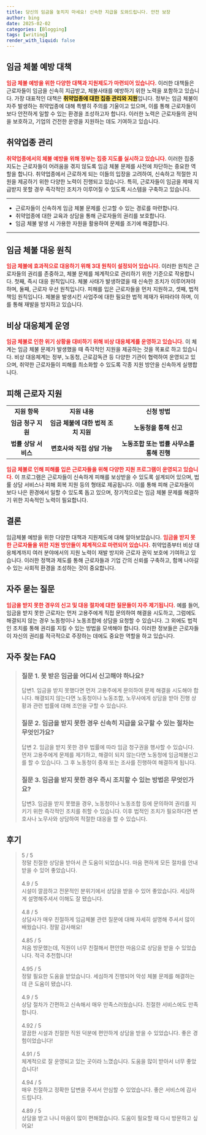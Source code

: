 ```yaml
---
title: 당신의 임금을 놓치지 마세요! 신속한 지급을 도와드립니다. 안전 보장
author: bing
date: 2025-02-02
categories: [Blogging]
tags: [writing]
render_with_liquid: false
---
```



<h2 id='임금 체불 예방 대책'>임금 체불 예방 대책</h2>

<p><b><span style="color: #ee2323;">임금 체불 예방을 위한 다양한 대책과 지원제도가 마련되어 있습니다.</span></b> 이러한 대책들은 근로자들이 임금을 신속히 지급받고, 체불사태를 예방하기 위한 노력을 포함하고 있습니다. 가장 대표적인 대책은 <b><span style="background-color: #ffe066;">취약업종에 대한 집중 관리와 지원</span></b>입니다. 정부는 임금 체불이 자주 발생하는 취약업종에 대해 특별히 주의를 기울이고 있으며, 이를 통해 근로자들이 보다 안전하게 일할 수 있는 환경을 조성하고자 합니다. 이러한 노력은 근로자들의 권익을 보호하고, 기업의 건전한 운영을 지원하는 데도 기여하고 있습니다.</p>

<h2 id='취약업종 관리'>취약업종 관리</h2>

<p><b><span style="color: #ee2323;">취약업종에서의 체불 예방을 위해 정부는 집중 지도를 실시하고 있습니다.</span></b> 이러한 집중 지도는 근로자들이 어려움을 겪지 않도록 임금 체불 문제를 사전에 차단하는 중요한 역할을 합니다. 취약업종에서 근로하게 되는 이들의 입장을 고려하여, 신속하고 적절한 지원을 제공하기 위한 다양한 노력이 진행되고 있습니다. 특히, 근로자들이 임금을 제때 지급받지 못할 경우 즉각적인 조치가 이루어질 수 있도록 시스템을 구축하고 있습니다.</p>

<hr />

<ul>
    <li>근로자들이 신속하게 임금 체불 문제를 신고할 수 있는 경로를 마련합니다.</li>
    <li>취약업종에 대한 교육과 상담을 통해 근로자들의 권리를 보호합니다.</li>
    <li>임금 체불 발생 시 가용한 자원을 활용하여 문제를 조기에 해결합니다.</li>
</ul>

<hr />

<h2 id='임금 체불 대응 원칙'>임금 체불 대응 원칙</h2>

<p><b><span style="color: #ee2323;">임금 체불에 효과적으로 대응하기 위해 3대 원칙이 설정되어 있습니다.</span></b> 이러한 원칙은 근로자들의 권리를 존중하고, 체불 문제를 체계적으로 관리하기 위한 기준으로 작용합니다. 첫째, 즉시 대응 원칙입니다. 체불 사태가 발생하였을 때 신속한 조치가 이루어져야 하며, 둘째, 근로자 우선 원칙입니다. 피해를 입은 근로자들을 먼저 지원하고, 셋째, 법적 책임 원칙입니다. 체불을 발생시킨 사업주에 대한 필요한 법적 제재가 뒤따라야 하며, 이를 통해 재발을 방지하고 있습니다.</p>

<h2 id='비상 대응체계 운영'>비상 대응체계 운영</h2>

<p><b><span style="color: #ee2323;">임금 체불로 인한 위기 상황을 대비하기 위해 비상 대응체계를 운영하고 있습니다.</span></b> 이 체계는 임금 체불 문제가 발생했을 때 즉각적인 지원을 제공하는 것을 목표로 하고 있습니다. 비상 대응체계는 정부, 노동청, 근로감독관 등 다양한 기관이 협력하여 운영되고 있으며, 취약한 근로자들이 피해를 최소화할 수 있도록 각종 지원 방안을 신속하게 실행합니다.</p>

<h2 id='피해 근로자 지원'>피해 근로자 지원</h2>

<table>
    <tr>
        <td style="text-align: center; height: 17px;"><b>지원 항목</b></td>
        <td style="text-align: center; height: 17px;"><b>지원 내용</b></td>
        <td style="text-align: center; height: 17px;"><b>신청 방법</b></td>
    </tr>
    <tr>
        <td style="text-align: center; height: 17px;"><b>임금 청구 지원</b></td>
        <td style="text-align: center; height: 17px;"><b>임금 체불에 대한 법적 조치 지원</b></td>
        <td style="text-align: center; height: 17px;"><b>노동청을 통해 신고</b></td>
    </tr>
    <tr>
        <td style="text-align: center; height: 17px;"><b>법률 상담 서비스</b></td>
        <td style="text-align: center; height: 17px;"><b>변호사와 직접 상담 가능</b></td>
        <td style="text-align: center; height: 17px;"><b>노동조합 또는 법률 사무소를 통해 진행</b></td>
    </tr>
</table>

<p><b><span style="color: #ee2323;">임금 체불로 인해 피해를 입은 근로자들을 위해 다양한 지원 프로그램이 운영되고 있습니다.</span></b> 이 프로그램은 근로자들이 신속하게 피해를 보상받을 수 있도록 설계되어 있으며, 법률 상담 서비스나 피해 회복 지원 등의 형태로 제공됩니다. 이를 통해 피해 근로자들이 보다 나은 환경에서 일할 수 있도록 돕고 있으며, 장기적으로는 임금 체불 문제를 해결하기 위한 지속적인 노력이 필요합니다.</p>

<h2 id='결론'>결론</h2>

<p>임금체불 예방을 위한 다양한 대책과 지원제도에 대해 알아보았습니다. <b><span style="color: #ee2323;">임금을 받지 못한 근로자들을 위한 지원 방안들이 체계적으로 마련되어 있습니다.</span></b> 취약업종부터 비상 대응체계까지 여러 분야에서의 지원 노력이 재발 방지와 근로자 권익 보호에 기여하고 있습니다. 이러한 정책과 제도를 통해 근로자들과 기업 간의 신뢰를 구축하고, 함께 나아갈 수 있는 사회적 환경을 조성하는 것이 중요합니다.</p>

<h2 id='자주 묻는 질문'>자주 묻는 질문</h2>

<p><b><span style="color: #ee2323;">임금을 받지 못한 경우의 신고 및 대응 절차에 대한 질문들이 자주 제기됩니다.</span></b> 예를 들어, 임금을 받지 못한 근로자는 먼저 고용주에게 직접 문의하여 해결을 시도하고, 그럼에도 해결되지 않는 경우 노동청이나 노동조합에 상담을 요청할 수 있습니다. 그 외에도 법적인 조치를 통해 권리를 지킬 수 있는 방법을 모색해야 합니다. 이러한 정보들은 근로자들이 자신의 권리를 적극적으로 주장하는 데에도 중요한 역할을 하고 있습니다.</p>


<h2 id='자주_찾는_FAQ'>자주 찾는 FAQ</h2>
<div itemscope="" itemtype="https://schema.org/FAQPage"> 
<blockquote> 
<div itemscope="" itemprop="mainEntity" itemtype="https://schema.org/Question"> 
<h3 itemprop="name">질문 1. 못 받은 임금을 어디서 신고해야 하나요?</h3> 
<div itemscope="" itemprop="acceptedAnswer" itemtype="https://schema.org/Answer"> 
<span itemprop="text"> 
<p>답변1. 임금을 받지 못했다면 먼저 고용주에게 문의하여 문제 해결을 시도해야 합니다. 해결되지 않는다면 노동청이나 노동조합, 노무사에게 상담을 받아 진행 상황과 관련 법률에 대해 조언을 구할 수 있습니다.</p> 
</span> 
</div> 
</div> 

<div itemscope="" itemprop="mainEntity" itemtype="https://schema.org/Question"> 
<h3 itemprop="name">질문 2. 임금을 받지 못한 경우 신속히 지급을 요구할 수 있는 절차는 무엇인가요?</h3> 
<div itemscope="" itemprop="acceptedAnswer" itemtype="https://schema.org/Answer"> 
<span itemprop="text"> 
<p>답변 2. 임금을 받지 못한 경우 법률에 따라 임금 청구권을 행사할 수 있습니다. 먼저 고용주에게 문제를 제기하고, 해결이 되지 않는다면 노동청에 임금체불신고를 할 수 있습니다. 그 후 노동청이 중재 또는 조사를 진행하여 해결하게 됩니다.</p> 
</span> 
</div> 
</div> 

<div itemscope="" itemprop="mainEntity" itemtype="https://schema.org/Question"> 
<h3 itemprop="name">질문 3. 임금을 받지 못한 경우 즉시 조치할 수 있는 방법은 무엇인가요?</h3> 
<div itemscope="" itemprop="acceptedAnswer" itemtype="https://schema.org/Answer"> 
<span itemprop="text"> 
<p>답변3. 임금을 받지 못했을 경우, 노동청이나 노동조합 등에 문의하여 권리를 지키기 위한 즉각적인 조치를 취할 수 있습니다. 이후 법적인 조치가 필요하다면 변호사나 노무사와 상담하여 적절한 대응을 할 수 있습니다.</p> 
</span> 
</div> 
</div> 
</blockquote> 
</div>
<h2 id='후기'>후기</h2>
<div itemscope itemtype="https://schema.org/Product">
  <blockquote>
  <div itemprop="review" itemscope itemtype="https://schema.org/Review">
      <div itemprop="reviewRating" itemscope itemtype="https://schema.org/Rating"> <span itemprop="ratingValue">5</span> / <span itemprop="bestRating">5</span> </div>
      <span itemprop="reviewBody">정말 친절한 상담을 받아서 큰 도움이 되었습니다. 마음 편하게 모든 절차를 안내받을 수 있어 좋았습니다.</span>
  </div>
  <br>
  <div itemprop="review" itemscope itemtype="https://schema.org/Review">
      <div itemprop="reviewRating" itemscope itemtype="https://schema.org/Rating"> <span itemprop="ratingValue">4.9</span> / <span itemprop="bestRating">5</span> </div>
      <span itemprop="reviewBody">시설이 깔끔하고 전문적인 분위기에서 상담을 받을 수 있어 좋았습니다. 세심하게 설명해주셔서 이해도 잘 됐습니다.</span>
  </div>
  <br>
  <div itemprop="review" itemscope itemtype="https://schema.org/Review">
      <div itemprop="reviewRating" itemscope itemtype="https://schema.org/Rating"> <span itemprop="ratingValue">4.8</span> / <span itemprop="bestRating">5</span> </div>
      <span itemprop="reviewBody">상담사가 매우 친절하게 임금체불 관련 질문에 대해 자세히 설명해 주셔서 많이 배웠습니다. 정말 감사해요!</span>
  </div>
  <br>
  <div itemprop="review" itemscope itemtype="https://schema.org/Review">
      <div itemprop="reviewRating" itemscope itemtype="https://schema.org/Rating"> <span itemprop="ratingValue">4.85</span> / <span itemprop="bestRating">5</span> </div>
      <span itemprop="reviewBody">처음 방문했는데, 직원이 너무 친절해서 편안한 마음으로 상담을 받을 수 있었습니다. 적극 추천합니다!</span>
  </div>
  <br>
  <div itemprop="review" itemscope itemtype="https://schema.org/Review">
      <div itemprop="reviewRating" itemscope itemtype="https://schema.org/Rating"> <span itemprop="ratingValue">4.95</span> / <span itemprop="bestRating">5</span> </div>
      <span itemprop="reviewBody">정말 필요한 도움을 받았습니다. 세심하게 진행되어 악성 체불 문제를 해결하는 데 큰 도움이 됐습니다.</span>
  </div>
  <br>
  <div itemprop="review" itemscope itemtype="https://schema.org/Review">
      <div itemprop="reviewRating" itemscope itemtype="https://schema.org/Rating"> <span itemprop="ratingValue">4.9</span> / <span itemprop="bestRating">5</span> </div>
      <span itemprop="reviewBody">상담 절차가 간편하고 신속해서 매우 만족스러웠습니다. 친절한 서비스에도 만족합니다.</span>
  </div>
  <br>
  <div itemprop="review" itemscope itemtype="https://schema.org/Review">
      <div itemprop="reviewRating" itemscope itemtype="https://schema.org/Rating"> <span itemprop="ratingValue">4.92</span> / <span itemprop="bestRating">5</span> </div>
      <span itemprop="reviewBody">깔끔한 시설과 친절한 직원 덕분에 편안하게 상담을 받을 수 있었습니다. 좋은 경험이었습니다!</span>
  </div>
  <br>
  <div itemprop="review" itemscope itemtype="https://schema.org/Review">
      <div itemprop="reviewRating" itemscope itemtype="https://schema.org/Rating"> <span itemprop="ratingValue">4.91</span> / <span itemprop="bestRating">5</span> </div>
      <span itemprop="reviewBody">체계적으로 잘 운영되고 있는 곳이라 느꼈습니다. 도움을 많이 받아서 너무 좋았습니다!</span>
  </div>
  <br>
  <div itemprop="review" itemscope itemtype="https://schema.org/Review">
      <div itemprop="reviewRating" itemscope itemtype="https://schema.org/Rating"> <span itemprop="ratingValue">4.94</span> / <span itemprop="bestRating">5</span> </div>
      <span itemprop="reviewBody">매우 친절하고 정확한 답변을 주셔서 안심할 수 있었습니다. 좋은 서비스에 감사드립니다.</span>
  </div>
  <br>
  <div itemprop="review" itemscope itemtype="https://schema.org/Review">
      <div itemprop="reviewRating" itemscope itemtype="https://schema.org/Rating"> <span itemprop="ratingValue">4.89</span> / <span itemprop="bestRating">5</span> </div>
      <span itemprop="reviewBody">상담을 받고 나니 마음이 많이 편해졌습니다. 도움이 필요할 때 다시 방문하고 싶어요!</span>
  </div>
  </blockquote>
</div>
